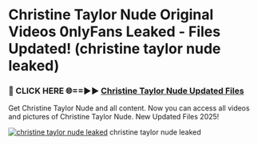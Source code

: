 # Christine Taylor Nude Original Videos 0nlyFans Leaked - Files Updated! (christine taylor nude leaked)

<h3>🔴 CLICK HERE 🌐==►► <a href="https://tinyurl.com/2p9ay9w9" rel="nofollow">Christine Taylor Nude Updated Files</a></h3>

Get Christine Taylor Nude and all content. Now you can access all videos and pictures of Christine Taylor Nude. New Updated Files 2025!

[![christine taylor nude leaked](https://i.imgur.com/KQgVmj3.gif)](https://tinyurl.com/2p9ay9w9)
christine taylor nude leaked